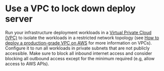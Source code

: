 # Use a VPC to lock down deploy server

Run your infrastructure deployment workloads in a [Virtual Private Cloud (VPC)](https://aws.amazon.com/vpc/) to isolate
the workloads in a restricted network topology (see [How to deploy a production-grade VPC on AWS](/docs/guides/build-it-yourself/vpc/) for more information on VPCs). Configure it to run all workloads in private
subnets that are not publicly accessible. Make sure to block all inbound internet access and consider blocking all
outbound access except for the minimum required (e.g, allow access to AWS APIs).


<!-- ##DOCS-SOURCER-START
{"sourcePlugin":"local-copier","hash":"6bd1ba5a7eba360ea55661641c01719c"}
##DOCS-SOURCER-END -->

